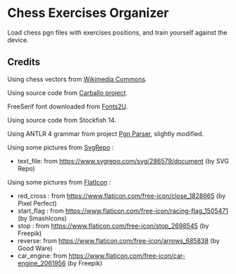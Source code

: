 # Chess Exercises Organizer

Load chess pgn files with exercises positions, and train yourself against the device.

## Credits

Using chess vectors from [Wikimedia Commons](https://commons.wikimedia.org/wiki/Category:SVG_chess_pieces).

Using source code from [Carballo project](https://github.com/albertoruibal/carballo).

FreeSerif font downloaded from [Fonts2U](https://fr.fonts2u.com/free-serif.police).

Using source code from Stockfish 14.

Using ANTLR 4 grammar from project [Pgn Parser](https://github.com/bkiers/PGN-parser), slightly modified.

Using some pictures from [SvgRepo](https://www.svgrepo.com) :
* text_file: from https://www.svgrepo.com/svg/286579/document (by SVG Repo)

Using some pictures from [FlatIcon](http://www.flaticon.com) :
* red_cross : from https://www.flaticon.com/free-icon/close_1828665 (by Pixel Perfect)
* start_flag : from https://www.flaticon.com/free-icon/racing-flag_1505471 (by SmashIcons)
* stop : from https://www.flaticon.com/free-icon/stop_2698545 (by Freepik)
* reverse: from https://www.flaticon.com/free-icon/arrows_685838 (by Good Ware)
* car_engine: from https://www.flaticon.com/free-icon/car-engine_2061956 (by Freepik)